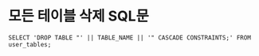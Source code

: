 # 모든 테이블 삭제 SQL문

```
SELECT 'DROP TABLE "' || TABLE_NAME || '" CASCADE CONSTRAINTS;' FROM user_tables;

```

